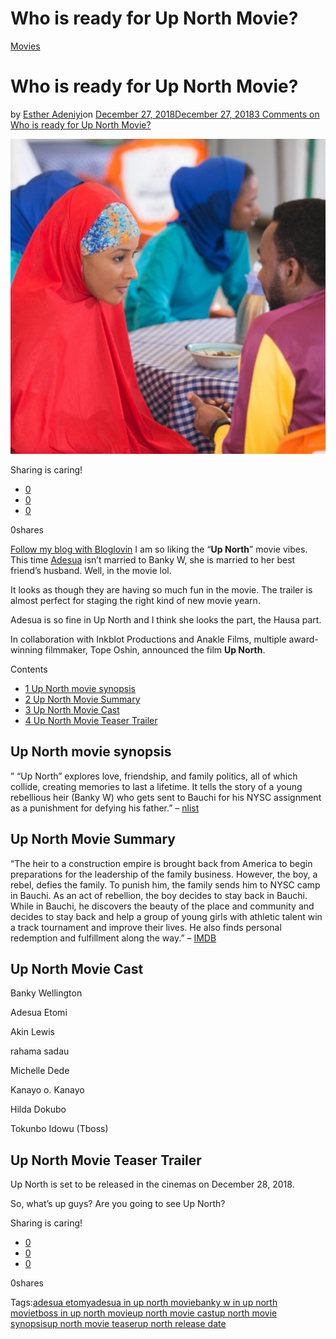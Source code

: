 # Who is ready for Up North Movie?

[Movies](https://estheradeniyi.com/category/movies/)
# Who is ready for Up North Movie?

by [Esther Adeniyi](https://estheradeniyi.com/author/esther-adeniyi/)on [December 27, 2018December 27, 2018](https://estheradeniyi.com/up-north-movie/)[3 Comments on Who is ready for Up North Movie?](https://estheradeniyi.com/up-north-movie/#comments)

![Up North Movie](images\Up-North-Movie-1.png)

Sharing is caring!

- [0](https://www.facebook.com/sharer/sharer.php?u=https%3A%2F%2Festheradeniyi.com%2Fup-north-movie%2F&amp;t=Who%20is%20ready%20for%20Up%20North%20Movie%3F)
- [0](https://twitter.com/intent/tweet?text=Who%20is%20ready%20for%20Up%20North%20Movie%3F&amp;url=https%3A%2F%2Festheradeniyi.com%2Fup-north-movie%2F)
- [0](#)

0shares

[Follow my blog with Bloglovin](https://www.bloglovin.com/blog/18213977/?claim=3tcm4ch2t39)
 I am so liking the &#x201C;**Up North**&#x201D; movie vibes. This time [Adesua](https://estheradeniyi.com/adesua-etomi/) isn&#x2019;t married to Banky W, she is married to her best friend&#x2019;s husband. Well, in the movie lol.

It looks as though they are having so much fun in the movie. The trailer is almost perfect for staging the right kind of new movie yearn.

Adesua is so fine in Up North and I&#xA0;think she looks the part, the Hausa part.

In collaboration with Inkblot Productions and Anakle Films, multiple award-winning filmmaker, Tope Oshin, announced the film **Up North**.

Contents

- [1 Up North movie synopsis](#Up_North_movie_synopsis)
- [2 Up North Movie Summary](#Up_North_Movie_Summary)
- [3 Up North Movie Cast](#Up_North_Movie_Cast)
- [4 Up North Movie Teaser Trailer](#Up_North_Movie_Teaser_Trailer)

## Up North movie synopsis

&#x201D; &#x201C;Up North&#x201D; explores love, friendship, and family politics, all of which collide, creating memories to last a lifetime. It tells the story of a young rebellious heir (Banky W) who gets sent to Bauchi for his NYSC assignment as a punishment for defying his father.&#x201D; &#x2013; [nlist](https://nlist.ng/title/up-north-1483/)

## Up North Movie Summary

&#x201C;The heir to a construction empire is brought back from America to begin preparations for the leadership of the family business. However, the boy, a rebel, defies the family. To punish him, the family sends him to NYSC camp in Bauchi. As an act of rebellion, the boy decides to stay back in Bauchi. While in Bauchi, he discovers the beauty of the place and community and decides to stay back and help a group of young girls with athletic talent win a track tournament and improve their lives. He also finds personal redemption and fulfillment along the way.&#x201D; &#x2013; [IMDB](https://www.imdb.com/title/tt8631800/plotsummary?ref_=tt_ov_pl)

## Up North Movie Cast

Banky Wellington

Adesua Etomi

Akin Lewis

rahama sadau

Michelle Dede

Kanayo o. Kanayo

Hilda Dokubo

Tokunbo&#xA0;Idowu (Tboss)

## Up North Movie Teaser Trailer

Up North is set to be released in the cinemas on December 28, 2018.

So, what&#x2019;s up guys? Are you going to see Up North?

Sharing is caring!

- [0](https://www.facebook.com/sharer/sharer.php?u=https%3A%2F%2Festheradeniyi.com%2Fup-north-movie%2F&amp;t=Who%20is%20ready%20for%20Up%20North%20Movie%3F)
- [0](https://twitter.com/intent/tweet?text=Who%20is%20ready%20for%20Up%20North%20Movie%3F&amp;url=https%3A%2F%2Festheradeniyi.com%2Fup-north-movie%2F)
- [0](#)

0shares

Tags:[adesua etomy](https://estheradeniyi.com/tag/adesua-etomy/)[adesua in up north movie](https://estheradeniyi.com/tag/adesua-in-up-north-movie/)[banky w in up north movie](https://estheradeniyi.com/tag/banky-w-in-up-north-movie/)[tboss in up north movie](https://estheradeniyi.com/tag/tboss-in-up-north-movie/)[up north movie cast](https://estheradeniyi.com/tag/up-north-movie-cast/)[up north movie synopsis](https://estheradeniyi.com/tag/up-north-movie-synopsis/)[up north movie teaser](https://estheradeniyi.com/tag/up-north-movie-teaser/)[up north release date](https://estheradeniyi.com/tag/up-north-release-date/)
